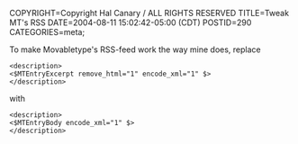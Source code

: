COPYRIGHT=Copyright Hal Canary / ALL RIGHTS RESERVED
TITLE=Tweak MT's RSS
DATE=2004-08-11 15:02:42-05:00 (CDT)
POSTID=290
CATEGORIES=meta;

To make Movabletype's RSS-feed work the way mine does, replace

    
    <description>
    <$MTEntryExcerpt remove_html="1" encode_xml="1" $>
    </description>
    

with

    
    <description>
    <$MTEntryBody encode_xml="1" $>
    </description>
